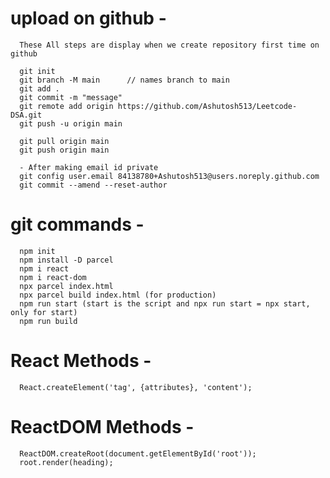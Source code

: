 # upload on github -

      These All steps are display when we create repository first time on github

      git init
      git branch -M main      // names branch to main
      git add .
      git commit -m "message"
      git remote add origin https://github.com/Ashutosh513/Leetcode-DSA.git
      git push -u origin main

      git pull origin main
      git push origin main

      - After making email id private
      git config user.email 84138780+Ashutosh513@users.noreply.github.com
      git commit --amend --reset-author

# git commands -

      npm init
      npm install -D parcel
      npm i react
      npm i react-dom
      npx parcel index.html
      npx parcel build index.html (for production)
      npm run start (start is the script and npx run start = npx start, only for start)
      npm run build

# React Methods -

      React.createElement('tag', {attributes}, 'content');

# ReactDOM Methods -

      ReactDOM.createRoot(document.getElementById('root'));
      root.render(heading);
